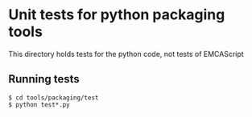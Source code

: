 # Unit tests for python packaging tools

This directory holds tests for the python code, not tests of EMCAScript

## Running tests

````
$ cd tools/packaging/test
$ python test*.py
````

